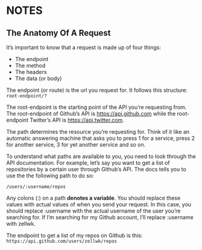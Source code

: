 # NOTES

## The Anatomy Of A Request
It’s important to know that a request is made up of four things:

* The endpoint
* The method
* The headers
* The data (or body)

The endpoint (or route) is the url you request for. It follows this structure: `root-endpoint/?`

The root-endpoint is the starting point of the API you’re requesting from. The root-endpoint of Github’s API is https://api.github.com while the root-endpoint Twitter’s API is https://api.twitter.com.

The path determines the resource you’re requesting for. Think of it like an automatic answering machine that asks you to press 1 for a service, press 2 for another service, 3 for yet another service and so on.

To understand what paths are available to you, you need to look through the API documentation. For example, let’s say you want to get a list of repositories by a certain user through Github’s API. The docs tells you to use the the following path to do so:

`/users/:username/repos`

Any colons (:) on a path **denotes a variable**. You should replace these values with actual values of when you send your request. In this case, you should replace :username with the actual username of the user you’re searching for. If I’m searching for my Github account, I’ll replace :username with zellwk.

The endpoint to get a list of my repos on Github is this:
`https://api.github.com/users/zellwk/repos`

